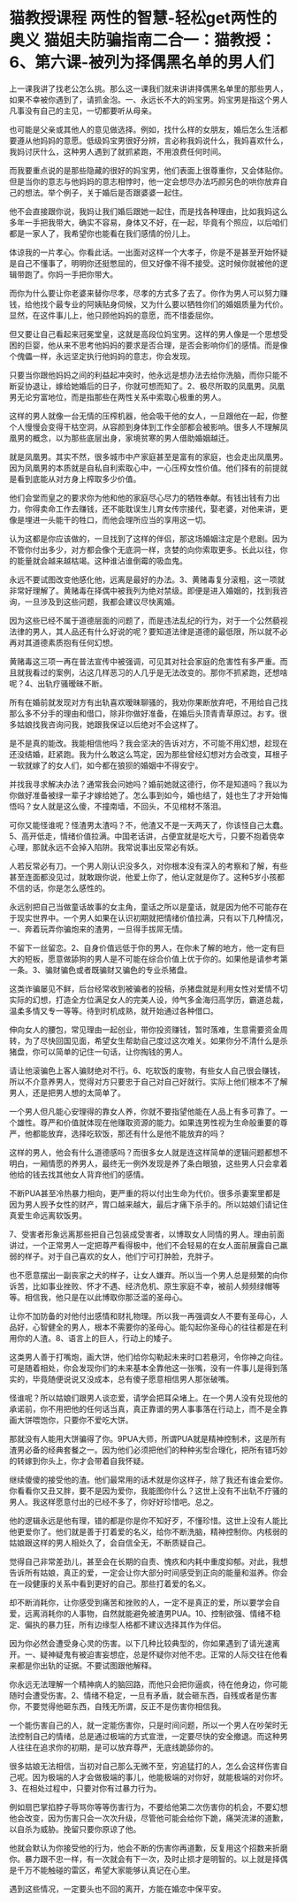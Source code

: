 # 猫教授课程 两性的智慧-轻松get两性的奥义 猫姐夫防骗指南二合一：猫教授：6、第六课-被列为择偶黑名单的男人们

上一课我讲了找老公怎么挑。那么这一课我们就来讲讲择偶黑名单里的那些男人，如果不幸被你遇到了，请抓金泡。一、永远长不大的妈宝男。妈宝男是指这个男人凡事没有自己的主见，一切都要听从母亲。

也可能是父亲或其他人的意见做选择。例如，找什么样的女朋友，婚后怎么生活都要遵从他妈妈的意愿。低级妈宝男很好分辨，言必称我妈说什么，我妈喜欢什么，我妈讨厌什么，这种男人遇到了就抓紧跑，不用浪费任何时间。

而我要重点说的是那些隐藏的很好的妈宝男，他们表面上很尊重你，又会体贴你。但是当你的意志与他妈妈的意志相悖时，他一定会想尽办法巧颜另色的哄你放弃自己的想法。举个例子，关于婚后是否跟婆婆一起住。

他不会直接跟你说，我妈让我们婚后跟她一起住，而是找各种理由，比如我妈这么多年一手把我带大，确实不容易，身体又不好，在一起，毕竟有个照应，以后咱们都是一家人了，我希望你也能看在我们感情的份儿上。

体谅我的一片孝心。你看此话。一出面对这样一个大孝子，你是不是甚至开始怀疑是自己不懂事了，明明你还挺憋屈的，但又好像不得不接受。这时候你就被他的逻辑带跑了。你妈一手把你带大。

而你为什么要让你老婆来替你尽孝，尽孝的方式多了去了。你作为男人可以努力赚钱，给他找个最专业的阿姨贴身伺候，又为什么要以牺牲你们的婚姻质量为代价。显然，在这件事儿上，他只顾他妈妈的意愿，而不惜委屈你。

但又要让自己看起来冠冕堂皇，这就是高段位妈宝男。这样的男人像是一个思想受困的巨婴，他从来不思考他妈妈的要求是否合理，是否会影响你们的感情。而是像个傀儡一样，永远坚定执行他妈妈的意志，你会发现。

只要当你跟他妈妈之间的利益起冲突时，他永远是想办法去给你洗脑，而你只能不断妥协退让，嫁给她婚后的日子，你就可想而知了。2、极尽所取的凤凰男。凤凰男无论穷富地位，而是指那些在两性关系中索取心极重的男人。

这样的男人就像一台无情的压榨机器，他会吸干他的女人，一旦跟他在一起，你整个人慢慢会变得干枯空洞，从容颜到身体到工作全部都会被影响。很多人不理解凤凰男的概念，以为那些底层出身，家境贫寒的男人借助婚姻越迁。

就是凤凰男。其实不然，很多城市中产家庭甚至是富有的家庭，也会走出凤凰男。因为凤凰男的本质就是自私自利索取心中，一心压榨女性价值。他们择有的前提就是看到底能从对方身上榨取多少价值。

他们会堂而皇之的要求你为他和他的家庭尽心尽力的牺牲奉献。有钱出钱有力出力，你得卖命工作去赚钱，还不能耽误生儿育女传宗接代，娶老婆，对他来讲，更像是埋进一头能干的牲口，而他会理所应当的享用这一切。

认为这都是你应该做的，一旦找到了这样的伴侣，那这场婚姻注定是个悲剧。因为不管你付出多少，对方都会像个无底洞一样，贪婪的向你索取更多。长此以往，你的能量就会越来越枯竭。这种谁沾谁倒霉的吸血鬼。

永远不要试图改变他感化他，远离是最好的办法。3、黄赌毒复分滚粗，这一项就非常好理解了。黄赌毒在择偶中被我列为绝对禁级。即便是进入婚姻的，找到我咨询，一旦涉及到这些问题，我都会建议尽快离婚。

因为这些已经不属于道德层面的问题了，而是违法乱纪的行为，对于一个公然藐视法律的男人，其人品还有什么好说的呢？要知道法律是道德的最低限，所以就不必再对其道德素质抱有任何幻想。

黄赌毒这三项一再在普法宣传中被强调，可见其对社会家庭的危害性有多严重。而且就我看过的案例，沾这几样恶习的人几乎是无法改变的。那你不抓紧跑，还想啥呢？4、出轨疗骚暧昧不断。

所有在婚前就发现对方有出轨喜欢暧昧聊骚的，我劝你果断放弃吧，不用给自己找那么多不分手的理由和借口，除非你做好准备，在婚后头顶青青草原过。おす。很多姑娘找我咨询问我，她跟我保证以后绝对不会这样了。

是不是真的能改。我能相信他吗？我会坚决的告诉对方，不可能不用幻想，趁现在还没结婚，赶紧跑。我为什么敢这么笃定，因为那些曾经幻想对方会改变，耳根子一软就嫁了的女人们，如今都在狼狈的婚姻中不得安宁。

并找我寻求解决办法？通常我会问她吗？婚前她就这德行，你不是知道吗？我以为你做好准备被绿一辈子才嫁给她了。怎么事到如今，婚也结了，娃也生了才开始悔悟吗？女人就是这么傻，不撞南墙，不回头，不见棺材不落泪。

可你又能怪谁呢？怪渣男太渣吗？不，他渣又不是一天两天了，你该怪自己太蠢。5、高开低走，情绪价值拉满。中国老话讲，占便宜就是吃大亏，只要不抱着侥幸心理，那就永远不会掉入陷阱。我常说事出反常必有妖。

人若反常必有刀。一个男人刚认识没多久，对你根本没有深入的考察和了解，有些甚至连面都没见过，就敢跟你说，他爱上你了，他认定就是你了。这种5岁小孩都不信的话，你是怎么感性的。

永远别把自己当做童话故事的女主角，童话之所以是童话，就是因为他不可能存在于现实世界中。一个男人如果在认识初期就把情绪价值拉满，只有以下几种情况，一、奔着玩弄你骗炮来的渣男，一旦得手拔屌无情。

不留下一丝留恋。2、自身价值远低于你的男人，在你未了解的地方，他一定有巨大的短板，愿意做舔狗的男人是不可能在综合价值上优于你的。如果他是请参考第一条。3、骗财骗色或者既骗财又骗色的专业杀猪盘。

这类诈骗屡见不鲜，后台经常收到被骗者的投稿，杀猪盘就是利用女性对爱情不切实际的幻想，打造全方位满足女人的完美人设，帅气多金海归高学历，霸道总裁，温柔多情又专一等等。待到时机成熟，就开始通过各种借口。

伸向女人的腰包，常见理由一起创业，带你投资赚钱，暂时落难，生意需要资金周转，为了尽快回国见面，希望女生帮助自己度过这次难关。如果你分不清什么是杀猪盘，你可以简单的记住一句话，让你掏钱的男人。

请让他滚骗色上客人骗财绝对不行。6、吃软饭的废物，有些女人自己很会赚钱，所以不介意养男人，觉得对方只要忠于自己对自己好就行。实际上他们根本不了解男人，还是把男人想的太简单了。

一个男人但凡能心安理得的靠女人养，你就不要指望他能在人品上有多可靠了。一个雄性。尊严和价值就体现在他赚取资源的能力。如果连男性视为生命般重要的尊严，他都能放弃，选择吃软饭，那还有什么是他不能放弃的吗？

这样的男人，他会有什么道德感吗？而很多女人就是连这样简单的逻辑问题都想不明白，一厢情愿的养男人，最终无一例外发现是养了条白眼狼，这些男人只会拿着他给的钱去找其他女人背弃他们的感情。

不断PUA甚至冷热暴力相向，更严重的将以付出生命为代价。很多杀妻案里都是因为男人觊予女性的财产，胃口越来越大，最后才痛下杀手的。所以姑娘们请记住真爱生命远离软饭男。

7、受害者形象远离那些把自己包装成受害者，以博取女人同情的男人。理由前面讲过，一个正常男人一定把尊严看得极中，他们不会轻易的在女人面前展露自己羸弱的样子。对于自己喜欢的女人，他们宁可打肿脸，充胖子。

也不愿意摆出一副丧家之犬的样子，让女人嫌弃。所以当一个男人总是频繁的向你诉苦，比如事业挫败、怀才不遇、经济危机、原生家庭不幸，被前人频频绿帽等等。相信我，他只是在以此博取你那泛滥的圣母心。

让你不加防备的对他付出感情和财礼物理。所以我一再强调女人不要有圣母心，人品好，心智健全的男人，根本不需要你的圣母心。能勾起你圣母心的往往都是在利用你的人渣。8、语言上的巨人，行动上的矮子。

这类男人善于打嘴炮，画大饼，他们给你勾勒起未来时口若悬河，令你神之向往。可是随着相处，你会发现你们的未来基本全靠他这一张嘴，没有一件事儿是得到落实的，毕竟随便说说又没成本，总有傻子愿意相信男人那张破嘴。

怪谁呢？所以姑娘们跟男人谈恋爱，请学会把耳朵堵上。在一个男人没有兑现他的承诺前，你不用把他的任何话当真，真正靠谱的男人事事落在行动上，而不是全靠画大饼喂饱你，只要你不爱吃大饼。

那就没有人能用大饼骗得了你。9PUA大师，所谓PUA就是精神控制术，这是所有渣男必备的经典套餐之一。因为他们必须把他们的种种劣型合理化，把所有错巧妙的转嫁到你头上，你才会带着自我怀疑。

继续傻傻的接受他的渣。他们最常用的话术就是你这样子，除了我还有谁会爱你。你看看你又丑又胖，要不是因为爱你，我能图你什么？这世上没有不出轨不疗骚的男人。我这样愿意付出的已经不多了，你好好珍惜吧。总之。

他的逻辑永远是他有理，错的都是你是你不知好歹，不懂珍惜。这世上没有人能比他更爱你了。他们就是善于打着爱的名义，给你不断洗脑，精神控制你。内核弱的姑娘跟这样的男人相处久了，会自信全无，不断质疑自己。

觉得自己非常差劲儿，甚至会在长期的自责、愧疚和内耗中重度抑郁。对此，我想告诉所有姑娘，真正的爱，一定会让你大部分时间感受到正向的能量和滋养。你会在一段健康的关系中看到更好的自己。那些打着爱的名义。

却不断消耗你，让你感受到痛苦和挫败的人，一定不是真正的爱，所以要学会自爱，远离消耗你的人事物，自然就能避免被渣男PUA。10、控制欲强、情绪不稳定、偏执的暴力狂，所有边缘型人格都不建议选择其作为伴侣。

因为你必然会遭受身心灵的伤害。以下几种比较典型的，你如果遇到了请光速离开。一、疑神疑鬼有被迫害妄想症，总是怀疑你对他不忠。正常的人际交往在他看来都是你出轨的证据。不要试图跟他解释。

你永远无法理解一个精神病人的脑回路，而他只会把你逼疯，待在他身边，你可能随时会遭受伤害。2、情绪不稳定，一旦有矛盾，就会砸东西，自残或者是伤害你，不要觉得他砸东西，自残无所谓，反正不是伤害你相信我。

一个能伤害自己的人，就一定能伤害你，只是时间问题，所以一个男人在吵架时无法控制自己的情绪，总是通过极端的方式宣泄，一定要尽快的安全撤退。而这种男人往往在追求你的初期，是可以放弃尊严，无底线跪舔你的。

很多姑娘无法相信，当初对自己那么无微不至，穷追猛打的人，怎么会这样伤害自己呢。因为极端的人才会做极端的事儿，他能极端的对你好，就能极端的对你坏。3、在相处过程中，只要对你有过暴力行为。

例如扇巴掌掐脖子辱骂你等等伤害行为，不要给他第二次伤害你的机会，不要幻想他会改变，因为伤害只会一次次升级，尽管他可能会给你下跪，痛哭流涕的道歉，以自杀为威胁。挽留只要你原谅了他。

他就会默认为你接受他的行为，他会不断的伤害你再道歉，反复用这个招数来折磨你。暴力跟不忠一样，有一次就会有下一次，及时止损才是明智的。以上就是择偶是千万不能触碰的雷区，希望大家能够认真记在心里。

遇到这些情况，一定要头也不回的离开，方能在婚恋中保平安。